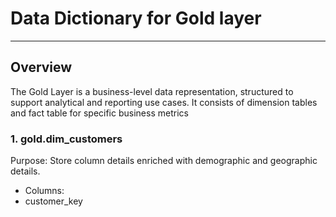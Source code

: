 # Data Dictionary for Gold layer
********************************************************
## Overview
The Gold Layer is a business-level data representation, structured to support analytical and reporting use cases. 
It consists of dimension tables and fact table for specific business metrics

### 1. gold.dim_customers
Purpose: Store column details enriched with demographic and geographic details.
+ Columns:
+ customer_key  

